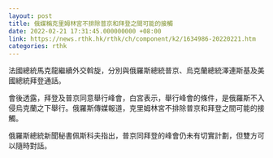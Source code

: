 ```yaml
---
layout: post
title: 俄媒稱克里姆林宮不排除普京和拜登之間可能的接觸
date: 2022-02-21 17:31:45.000000000 +08:00
link: https://news.rthk.hk/rthk/ch/component/k2/1634986-20220221.htm
categories: rthk
---
```


法國總統馬克龍繼續外交斡旋，分別與俄羅斯總統普京、烏克蘭總統澤連斯基及美國總統拜登通話。

會後透露，拜登及普京同意舉行峰會，白宮表示，舉行峰會的條件，是俄羅斯不入侵烏克蘭之下舉行。俄羅斯傳媒報道，克里姆林宮不排除普京和拜登之間可能的接觸。

俄羅斯總統新聞秘書佩斯科夫指出，普京同拜登的峰會仍未有切實計劃，但雙方可以隨時對話。

